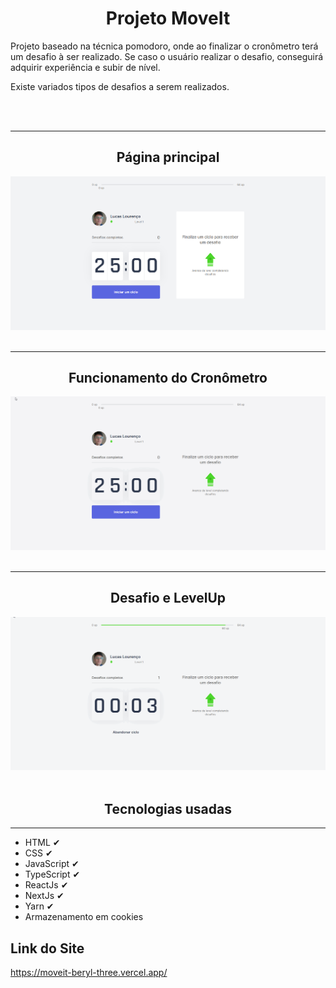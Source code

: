 <h1 align="center">Projeto MoveIt</h1>

<p>
    Projeto baseado na técnica pomodoro, onde ao finalizar o cronômetro terá um desafio à ser realizado. Se caso o usuário realizar o desafio, conseguirá adquirir experiência e subir de nível. 
</p>

<p>
    Existe variados tipos de desafios a serem realizados.
</p>

<br>
<br>
<hr />

<h2 align="center">Página principal</h2>
<img src="./public/readme/landing_page.png">

<br>
<br>
<hr />

<h2 align="center">Funcionamento do Cronômetro</h2>
<img src="./public/readme/cronometro.gif">

<br>
<br>
<hr />

<h2 align="center">Desafio e LevelUp</h2>
<img src="./public/readme/level_up.gif">

<br>
<br>

<h2 align="center">Tecnologias usadas</h2>
<hr />

- HTML ✔
- CSS ✔
- JavaScript ✔
- TypeScript ✔
- ReactJs ✔
- NextJs ✔
- Yarn ✔
- Armazenamento em cookies

## Link do Site

https://moveit-beryl-three.vercel.app/

